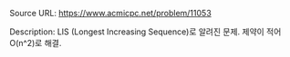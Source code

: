 Source URL: https://www.acmicpc.net/problem/11053

Description: LIS (Longest Increasing Sequence)로 알려진 문제. 제약이 적어 O(n^2)로 해결.